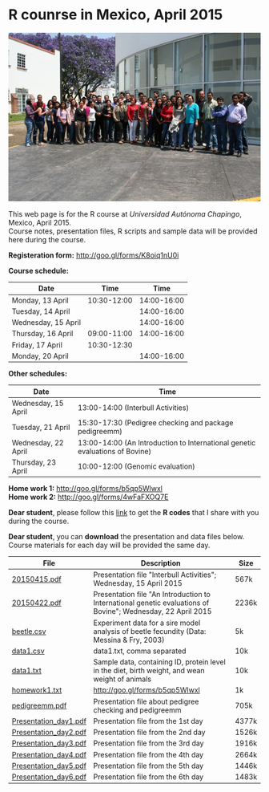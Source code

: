 <script async src="https://www.googletagmanager.com/gtag/js?id=G-28DM9J1LV8"></script>
<script>
  window.dataLayer = window.dataLayer || [];
  function gtag(){dataLayer.push(arguments);}
  gtag('js', new Date());

  gtag('config', 'G-28DM9J1LV8');
</script>

R counrse in Mexico, April 2015
===============================

![Image](images/IMG_1970.JPG)

This web page is for the R course at *Universidad Autónoma Chapingo*, Mexico, April 2015.  
Course notes, presentation files, R scripts and sample data will be provided here during the course.  

**Registeration form:** <a href="http://goo.gl/forms/K8oiq1nU0i" target="_blank">http://goo.gl/forms/K8oiq1nU0i</a>  

**Course schedule:**  

Date | Time | Time
--- | --- | ---
Monday, 13 April | 10:30-12:00 | 14:00-16:00
Tuesday, 14 April	|| 14:00-16:00
Wednesday, 15 April	|| 14:00-16:00
Thursday, 16 April | 09:00-11:00 | 14:00-16:00
Friday, 17 April | 10:30-12:30 |
Monday, 20 April || 14:00-16:00

**Other schedules:**  

Date | Time
--- | ---
Wednesday, 15 April | 13:00-14:00 (Interbull Activities)
Tuesday, 21 April | 15:30-17:30 (Pedigree checking and package pedigreemm)
Wednesday, 22 April | 13:00-14:00 (An Introduction to International genetic evaluations of Bovine)
Thursday, 23 April | 10:00-12:00 (Genomic evaluation)

**Home work 1:** <a href="http://goo.gl/forms/b5qp5Wlwxl" target="_blank">http://goo.gl/forms/b5qp5Wlwxl</a>  
**Home work 2:** <a href="http://goo.gl/forms/4wFaFXOQ7E" target="_blank">http://goo.gl/forms/4wFaFXOQ7E</a>  

**Dear student**, please follow this <a href="https://nilforooshan.github.io/rreview.html" target="_blank">link</a> to get the **R codes** that I share with you during the course.

**Dear student**, you can **download** the presentation and data files below.  
Course materials for each day will be provided the same day.  

File | Description | Size
--- | --- | ---
<a href="https://drive.google.com/file/d/0B2l_izQwJmVpTDdhRDE1d2dBaWc/view?usp=sharing" target="_blank">20150415.pdf</a> | Presentation file "Interbull Activities"; Wednesday, 15 April 2015 | 567k
<a href="https://drive.google.com/file/d/0B2l_izQwJmVpR2NEZDlteXpxbVk/view?usp=sharing" target="_blank">20150422.pdf</a> | Presentation file "An Introduction to International genetic evaluations of Bovine"; Wednesday, 22 April 2015 | 2236k
[beetle.csv](https://drive.google.com/uc?export=download&id=0B2l_izQwJmVpdTAtQ1Q1Sy1DbjA) | Experiment data for a sire model analysis of beetle fecundity (Data: Messina & Fry, 2003) | 5k
[data1.csv](https://drive.google.com/uc?export=download&id=0B2l_izQwJmVpb0oxelltMmk2Z1k) | data1.txt, comma separated | 10k
[data1.txt](https://drive.google.com/uc?export=download&id=0B2l_izQwJmVpQ2tnbVp5cU90SDA) | Sample data, containing ID, protein level in the diet, birth weight, and wean weight of animals | 10k
[homework1.txt](https://drive.google.com/uc?export=download&id=0B2l_izQwJmVpYVJhZ2Vic1V1STA) | <http://goo.gl/forms/b5qp5Wlwxl> | 1k
<a href="https://drive.google.com/file/d/0B2l_izQwJmVpRE9mVHlqM2pwTTQ/view?usp=sharing" target="_blank">pedigreemm.pdf</a> | Presentation file about pedigree checking and pedigreemm | 705k
<a href="https://drive.google.com/file/d/0B2l_izQwJmVpZEdYY2s5c1BYdE0/view?usp=sharing" target="_blank">Presentation_day1.pdf</a> | Presentation file from the 1st day | 4377k
<a href="https://drive.google.com/file/d/0B2l_izQwJmVpVG1MSnpsMWR1a3M/view?usp=sharing" target="_blank">Presentation_day2.pdf</a> | Presentation file from the 2nd day | 1526k
<a href="https://drive.google.com/file/d/0B2l_izQwJmVpRlg0TkhEOV9nZ28/view?usp=sharing" target="_blank">Presentation_day3.pdf</a> | Presentation file from the 3rd day | 1916k
<a href="https://drive.google.com/file/d/0B2l_izQwJmVpM0FfWi1CcDV2d0U/view?usp=sharing" target="_blank">Presentation_day4.pdf</a> | Presentation file from the 4th day | 2664k
<a href="https://drive.google.com/file/d/0B2l_izQwJmVpQXlDR1dZVFZPYk0/view?usp=sharing" target="_blank">Presentation_day5.pdf</a> | Presentation file from the 5th day | 1446k
<a href="https://drive.google.com/file/d/0B2l_izQwJmVpdnFhQm1yc3ZrbkE/view?usp=sharing" target="_blank">Presentation_day6.pdf</a> | Presentation file from the 6th day | 1483k

